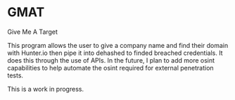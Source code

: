 # GMAT
Give Me A Target

This program allows the user to give a company name and find their domain with Hunter.io then pipe it into dehashed to finded breached credentials. It does this through the use of APIs. In the future, I plan to add more osint capabilities to help automate the osint required for external penetration tests.

This is a work in progress.
